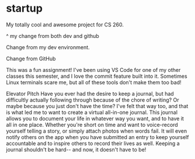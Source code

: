 # startup
My totally cool and awesome project for CS 260.

^ my change from both dev and github

Change from my dev environment.

Change from GitHub


This was a fun assignment! I've been using VS Code for one of my other classes this semester, and I love the commit feature built into it. Sometimes Linux terminals scare me, but all of these tools don't make them too bad!


Elevator Pitch 
Have you ever had the desire to keep a journal, but had difficultly actually following through because of the chore of writing? Or maybe because you just don't have the time? I've felt that way too, and that is what led me to want to create a virtual all-in-one journal. This journal allows you to document your life in whatever way you want, and to have it all in one place. Whether you're short on time and want to voice-record yourself telling a story, or simply attach photos when words fail. It will even notify others on the app when you have submitted an entry to keep yourself accountable and to inspire others to record their lives as well. Keeping a journal shouldn't be hard-- and now, it doesn't have to be!